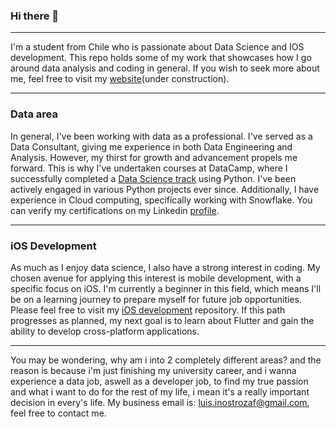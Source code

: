 ### Hi there 👋

________________________
I'm a student from Chile who is passionate about Data Science and IOS development. This repo holds some of my work that showcases how I go around data analysis and coding in general. If you wish to seek more about me, feel free to visit my [website](https://luisinostrozaf.github.io)(under construction).

________________________
### Data area
In general, I've been working with data as a professional. I've served as a Data Consultant, giving me experience in both Data Engineering and Analysis. However, my thirst for growth and advancement propels me forward. This is why I've undertaken courses at DataCamp, where I successfully completed a [Data Science track](https://www.datacamp.com/completed/statement-of-accomplishment/track/de76dd2fdc35594a23786029f235f384900b8b8f) using Python. I've been actively engaged in various Python projects ever since. Additionally, I have experience in Cloud computing, specifically working with Snowflake. You can verify my certifications on my Linkedin [profile](https://www.linkedin.com/in/luisinostrozaf/).

________________________
### iOS Development
As much as I enjoy data science, I also have a strong interest in coding. My chosen avenue for applying this interest is mobile development, with a specific focus on iOS. I'm currently a beginner in this field, which means I'll be on a learning journey to prepare myself for future job opportunities. Please feel free to visit my [iOS development](https://github.com/luisinostrozaf/ios_development) repository. If this path progresses as planned, my next goal is to learn about Flutter and gain the ability to develop cross-platform applications.

________________________
You may be wondering, why am i into 2 completely different areas? and the reason is because i'm just finishing my university career, and i wanna experience a data job, aswell as a developer job, to find my true passion and what i want to do for the rest of my life, i mean it's a really important decision in every's life. My business email is: luis.inostrozaf@gmail.com, feel free to contact me.
